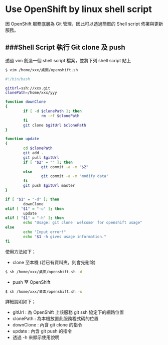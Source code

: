 # Use OpenShift by linux shell script

因 OpenShift 服務底層為 Git 管理，因此可以透過簡單的 Shell script 佈署與更新服務。

###Shell Script 執行 Git clone 及 push
---
透過 vim 創造一個 shell script 檔案，並將下列 shell script 貼上

```Bash
$ vim /home/xxx/桌面/openshift.sh
```

```Bash
#!/bin/bash

gitUrl=ssh://xxx.git
clonePath=/home/xxx/yyy

function downClone
{
        if [ -d $clonePath ]; then
                rm -rf $clonePath
        fi
        git clone $gitUrl $clonePath
}

function update
{
        cd $clonePath
        git add .
        git pull $gitUrl
        if [ "$2" = "" ]; then
                git commit -a -m "$2"
        else
                git commit -a -m "modify data"
        fi
        git push $gitUrl master
}

if [ "$1" = "-d" ]; then
        downClone
elif [ "$1" = "-u" ]; then
        update
elif [ "$1" = "-h" ]; then
        echo "Usage: git clone 'welcome' for openshift usage"
else
        echo "Input error!"
        echo "$1 -h gives usage information."
fi
```

使用方法如下；
* clone 至本機 (若已有資料夾，則會先刪除)

```Bash
$ sh /home/xxx/桌面/openshift.sh -d
```

* push 至 OpenShift

```Bash
$ sh /home/xxx/桌面/openshift.sh -u
```

詳細說明如下；
* gitUrl : 為 OpenShift 上該服務 git ssh 協定下的網路位置
* clonePath : 為本機放置此服務程式碼的位置
* downClone : 內含 git clone 的指令
* update : 內含 git push 的指令
* 透過 -h 來顯示使用說明
















